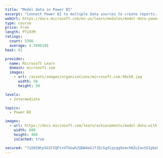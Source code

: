 ```yaml
---
title: "Model data in Power BI"
excerpt: "Connect Power BI to multiple data sources to create reports. Define the relationship between your data sources."
webUrl: https://docs.microsoft.com/en-us/learn/modules/model-data-power-bi/
type: course
price: Free
length: PT1H7M
ratings:
  count: 5586
  average: 4.7046185
heat: 61

provider:
  name: Microsoft Learn
  domain: microsoft.com
  images:
    - url: /assets/images/organizations/microsoft.com-50x50.jpg
      width: 50
      height: 50

levels:
  - Intermediate

topics:
  - Power BI

images:
  - url: https://docs.microsoft.com/learn/achievements/model-data-with-power-bi-desktop-social.png
    width: 800
    height: 400
    isCached: true

secured: "7iU9IWtp5G1FIQFtxVTUowh2QDW4eGJ7JD/Gq5Cqzqq9zmchNZuIavVGIpbe5VtYJpZYTmmCZnbtLyv82mIiL9ShcOLbrt+N7/oq3woM+pT3gOsFB0fUcqsziQFYBqTLs+PaBa+vnONuHJYjC/knO8X83pgFNUbaUAJjm/HWxIGiSrBaOMWCLDy0szyA1OLPrzLZ3BM+A9udetBQ9/Fz0p7qN49DfHjqBVhJhbad6aVd5E+Ui6V7TGjwyHttV86ECPkZ7iWhYm/S5WgOPB4Gk/ZvXaQIqhmNC6tlaWAGhH5XZtOT0NVbTCgvol4ZEb98p3T7B0bBWDBEWMjY7dlR08pBlLR98IV/FvGtYK49XVlsC6e+4YQz7sQ4A5z3PRTYXU/cIgwbCHlmAXtz36ECbvYRnMcedS7bpdyBv1yTCKg=;nLr5ITiD2juPKdUvmeRukA=="
---
```


